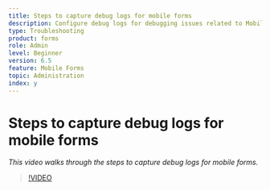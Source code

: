 ```yaml
---
title: Steps to capture debug logs for mobile forms
description: Configure debug logs for debugging issues related to Mobile forms 
type: Troubleshooting
product: forms 
role: Admin 
level: Beginner 
version: 6.5
feature: Mobile Forms
topic: Administration 
index: y
---
```


# Steps to capture debug logs for mobile forms

*This video walks through the steps to capture debug logs for mobile forms.*

>[!VIDEO](https://video.tv.adobe.com/v/335516?quality=9&learn=on)
